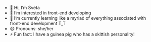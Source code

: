 - 👋 Hi, I’m Sveta
- 👀 I’m interested in front-end developing
- 🌱 I’m currently learning like a myriad of everything associated with front-end development T_T
- 😄 Pronouns: she/her
- ⚡ Fun fact: I have a guinea pig who has a skittish personality!

<!---
svetikbaihe/svetikbaihe is a ✨ special ✨ repository because its `README.md` (this file) appears on your GitHub profile.
You can click the Preview link to take a look at your changes.
--->
